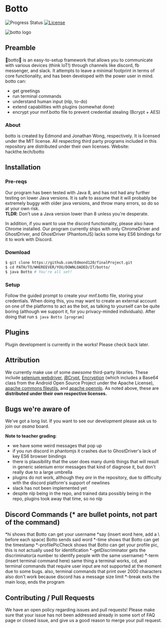 ﻿# Botto
![Progress Status](https://img.shields.io/badge/Progress-in--dev-brightgreen.svg)
[![License](https://img.shields.io/packagist/l/doctrine/orm.svg)](LICENSE.md)

![botto logo](https://cdn.rawgit.com/Edmond120/finalProject/jonathan/botto/botto.svg)
## Preamble
🤖botto🤖 is an easy-to-setup framework that allows you to communicate with various devices (think IoT!) through channels like discord, fb messenger, and slack. It attempts to leave a minimal footprint in terms of core functionality, and has been developed with the power user in mind. botto can:
- get greetings
- run terminal commands
- understand human input (nlp, to-do)
- extend capabilities with plugins (somewhat done)
- encrypt your mnf.botto file to prevent credential stealing (Bcrypt + AES)

### About
botto is created by Edmond and Jonathan Wong, respectively. It is licensed under the MIT license. All respecting third party programs included in this repository are distributed under their own licenses.
Website: hackthe.tech/botto

## Installation
### Pre-reqs
Our program has been tested with Java 8, and has not had any further testing on lower Java versions. It is safe to assume that it will probably be extremely buggy with older java versions, and throw many errors, so do so at your own risk.  
**TLDR**: Don't use a Java version lower than 8 unless you're desperate.  

In addition, if you want to use the discord functionality, please also have Chrome installed. Our program currently ships with only ChromeDriver and GhostDriver, and GhostDriver (PhantomJS) lacks some key ES6 bindings for it to work with Discord.
### Download
```bash
$ git clone https://github.com/Edmond120/finalProject.git
$ cd PATH/TO/WHEREEVER/YOU/DOWNLOADED/IT/botto/
$ java Botto # You're all set!
```
### Setup

Follow the guided prompt to create your mnf.botto file, storing your credentials. When doing this, you may want to create an external account on one of the platforms to act as the bot, as talking to yourself can be quite boring (although we support it, for you privacy-minded individuals). After doing that run
`$ java Botto [program]`

## Plugins

Plugin development is currently in the works! Please check back later.

## Attribution

We currently make use of some *awesome* third-party libraries. These include [selenium webdriver](https://github.com/SeleniumHQ/selenium), [jBCrypt](https://github.com/jeremyh/jBCrypt), [Encryption](https://github.com/simbiose/Encryption) (which includes a Base64 class from the Android Open Source Project under the Apache License), [apache commons fileutils](https://commons.apache.org/proper/commons-io/), and [apache opennlp](https://opennlp.apache.org/). As noted above, these are **distributed under their own respective licenses.**

## Bugs we're aware of
We've got a long list. If you want to see our development please ask us to join our *asana* board.

**Note to teacher grading**:
* we have some weird messages that pop up
* if you run discord in phantomjs it crashes due to GhostDriver's lack of key ES6 browser bindings
* there is plausibility that the user does many dumb things that will result in generic selenium error messages that kind of diagnose it, but don't really due to a large umbrella
* plugins do not work, although they *are* in the repository, due to difficulty with the discord platform's support of newlines
* slack has not been implemented yet
* despite nlp being in the repo, and trained data possibly being in the repo, plugins took away that time, so no nlp

## Discord Commands (* are bullet points, not part of the command)
*hi
shows that Botto can get your username
*say (insert word here, add a \ before each space)
Botto sends said word
*-time
shows that Botto can get the timestamp
*-profilePicCheck
shows that Botto can get your profile pic, this is not actually used for identification
*-getDiscriminator
gets the discriminator(a number to identify people with the same username)
*-term (insert terminal command here)
same thing a terminal works, cd, and terminal commands that require user input are not supported at the moment due to some bugs.
also, terminal commands that print over 2000 characters also don't work because discord has a message size limit
*-break
exits the main loop, ends the program

## Contributing / Pull Requests

We have an open policy regarding issues and pull requests! Please make sure that your issue has not been addressed already in some sort of FAQ page or closed issue, and give us a good reason to merge your pull request.
